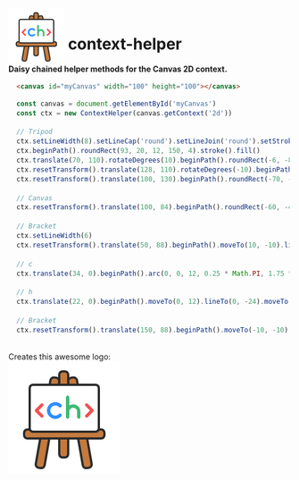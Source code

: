 # <img src="logo.png" alt="logo" height="100" style="margin-bottom: -25px;"> context-helper
**Daisy chained helper methods for the Canvas 2D context.**

```html
  <canvas id="myCanvas" width="100" height="100"></canvas>
```
```javascript
  const canvas = document.getElementById('myCanvas')
  const ctx = new ContextHelper(canvas.getContext('2d'))

  // Tripod
  ctx.setLineWidth(8).setLineCap('round').setLineJoin('round').setStrokeStyle('#2B2B2B').setFillStyle('#C47A3D')
  ctx.beginPath().roundRect(93, 20, 12, 150, 4).stroke().fill()
  ctx.translate(70, 110).rotateDegrees(10).beginPath().roundRect(-6, -80, 12, 160, 4).stroke().fill()
  ctx.resetTransform().translate(128, 110).rotateDegrees(-10).beginPath().roundRect(-6, -80, 12, 160, 4).stroke().fill()
  ctx.resetTransform().translate(100, 130).beginPath().roundRect(-70, -6, 140, 12, 4).stroke().fill()

  // Canvas
  ctx.resetTransform().translate(100, 84).beginPath().roundRect(-60, -40, 120, 80, 4).stroke('#2B2B2B').fill('white')

  // Bracket
  ctx.setLineWidth(6)
  ctx.resetTransform().translate(50, 88).beginPath().moveTo(10, -10).lineTo(0, 0).lineTo(10, 10).stroke('#F35050')
  
  // c
  ctx.translate(34, 0).beginPath().arc(0, 0, 12, 0.25 * Math.PI, 1.75 * Math.PI, false).stroke('#2D8EFF')

  // h
  ctx.translate(22, 0).beginPath().moveTo(0, 12).lineTo(0, -24).moveTo(0, 2).arc(10, 2, 10, Math.PI, 0, false).lineTo(20, 12).stroke('#3DBA73')
  
  // Bracket
  ctx.resetTransform().translate(150, 88).beginPath().moveTo(-10, -10).lineTo(0, 0).lineTo(-10, 10).stroke('#F35050')
    
```
Creates this awesome logo:  
<img src="logo.png" alt="Context-helper logo" /> 
